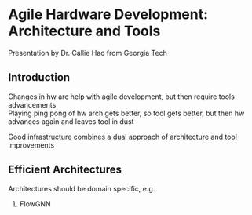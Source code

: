 # Agile Hardware Development: Architecture and Tools
Presentation by Dr. Callie Hao from Georgia Tech <br>

## Introduction
Changes in hw arc help with agile development, but then require tools advancements <br>
Playing ping pong of hw arch gets better, so tool gets better, but then hw advances again and leaves tool in dust <br>

Good infrastructure combines a dual approach of architecture and tool improvements

## Efficient Architectures
Architectures should be domain specific, e.g.
1. FlowGNN 